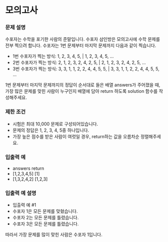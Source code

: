 # 모의고사
### 문제 설명
수포자는 수학을 포기한 사람의 준말입니다. 수포자 삼인방은 모의고사에 수학 문제를 전부 찍으려 합니다. 수포자는 1번 문제부터 마지막 문제까지 다음과 같이 찍습니다.

- 1번 수포자가 찍는 방식: 1, 2, 3, 4, 5, | 1, 2, 3, 4, 5, ...
- 2번 수포자가 찍는 방식: 2, 1, 2, 3, 2, 4, 2, 5, |  2, 1, 2, 3, 2, 4, 2, 5, ... 
- 3번 수포자가 찍는 방식: 3, 3, 1, 1, 2, 2, 4, 4, 5, 5, |  3, 3, 1, 1, 2, 2, 4, 4, 5, 5, ...

1번 문제부터 마지막 문제까지의 정답이 순서대로 들은 배열 answers가 주어졌을 때, 가장 많은 문제를 맞힌 사람이 누구인지 배열에 담아 return 하도록 solution 함수를 작성해주세요.

### 제한 조건
- 시험은 최대 10,000 문제로 구성되어있습니다. 
- 문제의 정답은 1, 2, 3, 4, 5중 하나입니다. 
- 가장 높은 점수를 받은 사람이 여럿일 경우, return하는 값을 오름차순 정렬해주세요.

### 입출력 예
- answers	return
- [1,2,3,4,5]	[1]
- [1,3,2,4,2]	[1,2,3]

### 입출력 예 설명
- 입출력 예 #1 
- 수포자 1은 모든 문제를 맞혔습니다. 
- 수포자 2는 모든 문제를 틀렸습니다. 
- 수포자 3은 모든 문제를 틀렸습니다.

따라서 가장 문제를 많이 맞힌 사람은 수포자 1입니다.